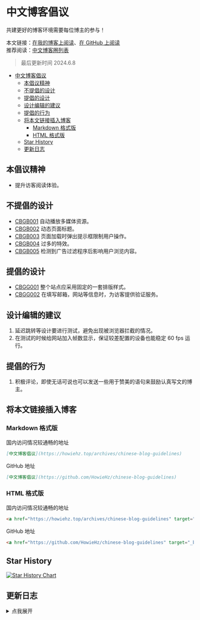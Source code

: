 # 中文博客倡议

共建更好的博客环境需要每位博主的参与！

本文链接：[在我的博客上阅读](https://howiehz.top/archives/chinese-blog-guidelines)、[在 GitHub 上阅读](https://github.com/HowieHz/chinese-blog-guidelines)  
推荐阅读：[中文博客圈列表](https://howiehz.top/archives/chinese-blogosphere-list)

> 最后更新时间 2024.6.8

- [中文博客倡议](#中文博客倡议)
  - [本倡议精神](#本倡议精神)
  - [不提倡的设计](#不提倡的设计)
  - [提倡的设计](#提倡的设计)
  - [设计编辑的建议](#设计编辑的建议)
  - [提倡的行为](#提倡的行为)
  - [将本文链接插入博客](#将本文链接插入博客)
    - [Markdown 格式版](#markdown-格式版)
    - [HTML 格式版](#html-格式版)
  - [Star History](#star-history)
  - [更新日志](#更新日志)

## 本倡议精神

- 提升访客阅读体验。

## 不提倡的设计

- [CBGB001](./doc/cbgb001.md) 自动播放多媒体资源。
- [CBGB002](./doc/cbgb002.md) 动态页面标题。
- [CBGB003](./doc/cbgb003.md) 页面加载时弹出提示框限制用户操作。
- [CBGB004](./doc/cbgb004.md) 过多的特效。
- [CBGB005](./doc/cbgb005.md) 检测到广告过滤程序后影响用户浏览内容。

## 提倡的设计

- [CBGG001](./doc/cbgg001.md) 整个站点应采用固定的一套排版样式。
- [CBGG002](./doc/cbgg002.md) 在填写邮箱，网站等信息时，为访客提供验证服务。

## 设计编辑的建议

1. 延迟跳转等设计要进行测试，避免出现被浏览器拦截的情况。
2. 在测试的时候给网站加入帧数显示，保证较差配置的设备也能稳定 60 fps 运行。

## 提倡的行为

1. 积极评论，即使无话可说也可以发送一些用于赞美的语句来鼓励认真写文的博主。

## 将本文链接插入博客

### Markdown 格式版

国内访问情况较通畅的地址

```markdown
[中文博客倡议](https://howiehz.top/archives/chinese-blog-guidelines)
```

GitHub 地址

```markdown
[中文博客倡议](https://github.com/HowieHz/chinese-blog-guidelines)
```

### HTML 格式版

国内访问情况较通畅的地址

```html
<a href="https://howiehz.top/archives/chinese-blog-guidelines" target="_blank" rel="noopener noreferrer" title="中文博客倡议书">中文博客倡议</a>
```

GitHub 地址

```html
<a href="https://github.com/HowieHz/chinese-blog-guidelines" target="_blank" rel="noopener noreferrer" title="中文博客倡议书">中文博客倡议</a>
```

## Star History

<a href="https://star-history.com/#HowieHz/chinese-blog-guidelines&Date">
 <picture>
   <source media="(prefers-color-scheme: dark)" srcset="https://api.star-history.com/svg?repos=HowieHz/chinese-blog-guidelines&type=Date&theme=dark" />
   <source media="(prefers-color-scheme: light)" srcset="https://api.star-history.com/svg?repos=HowieHz/chinese-blog-guidelines&type=Date" />
   <img alt="Star History Chart" src="https://api.star-history.com/svg?repos=HowieHz/chinese-blog-guidelines&type=Date" />
 </picture>
</a>

## 更新日志

<details><summary>点我展开</summary>

2024.6.8

- 简化标题层次，如`设计-不提倡的设计` -> `不提倡的设计`
- 为`不提倡的设计`每项添加代号，起始为 `CBGB`(chinese-blog-guidelines bad design)，后添加三位数字，大小为 000-999
- 为`提倡的设计`每项添加代号，起始为 `CBGG`(chinese-blog-guidelines good design)，后添加三位数字，大小为 000-999
- 调整 `CBGB003` 简述
- - 调整前：在网站加载的时候启用 alert/confirm/prompt 弹窗阻塞用户操作
- - 调整后：页面加载时弹出提示框限制用户操作
- 调整 `CBGG002` 简述（感谢 [Imken](https://imken.moe/)([github@immccn123](https://github.com/immccn123)), [呓语梦轩](https://blog.awaae001.top/)([github@awaae001](https://github.com/awaae001)) 对这个提案做出的贡献，以及 [Kegongteng](https://kegongteng.cn/)([github@gtxykn0504](https://github.com/gtxykn0504)) 提出最终的修改方案
- - 调整前：在需要填写邮箱的地方（如评论区）进行邮箱强制验证
- - 调整后：在填写邮箱，网站等信息时，为访客提供验证服务
- 为 `CBGB001`-`CBGB005` 添加解释文档和示例文件
- 添加文档目录

2024.6.7

- 在 [Allenyou](https://github.com/Allenyou1126)([github@Allenyou1126](https://github.com/Allenyou1126)) 的建议下在`设计-不提倡的设计`中添加有关防广告过滤器的说明

2024.6.6

- 在 [wildgun](http://wildgun.net/) 的建议下修改`设计-提倡的设计`中有关排版的倡议

2024.6.2

- 初版

</details>
